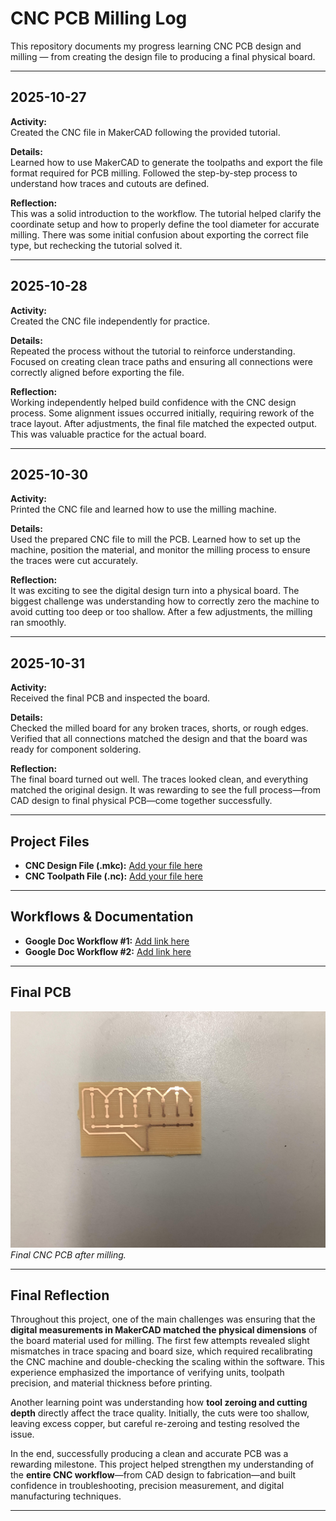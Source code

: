 # CNC PCB Milling Log

This repository documents my progress learning CNC PCB design and milling — from creating the design file to producing a final physical board.

---

## 2025-10-27
**Activity:**  
Created the CNC file in MakerCAD following the provided tutorial.

**Details:**  
Learned how to use MakerCAD to generate the toolpaths and export the file format required for PCB milling. Followed the step-by-step process to understand how traces and cutouts are defined.

**Reflection:**  
This was a solid introduction to the workflow. The tutorial helped clarify the coordinate setup and how to properly define the tool diameter for accurate milling. There was some initial confusion about exporting the correct file type, but rechecking the tutorial solved it.

---

## 2025-10-28
**Activity:**  
Created the CNC file independently for practice.

**Details:**  
Repeated the process without the tutorial to reinforce understanding. Focused on creating clean trace paths and ensuring all connections were correctly aligned before exporting the file.

**Reflection:**  
Working independently helped build confidence with the CNC design process. Some alignment issues occurred initially, requiring rework of the trace layout. After adjustments, the final file matched the expected output. This was valuable practice for the actual board.

---

## 2025-10-30
**Activity:**  
Printed the CNC file and learned how to use the milling machine.

**Details:**  
Used the prepared CNC file to mill the PCB. Learned how to set up the machine, position the material, and monitor the milling process to ensure the traces were cut accurately.

**Reflection:**  
It was exciting to see the digital design turn into a physical board. The biggest challenge was understanding how to correctly zero the machine to avoid cutting too deep or too shallow. After a few adjustments, the milling ran smoothly.

---

## 2025-10-31
**Activity:**  
Received the final PCB and inspected the board.

**Details:**  
Checked the milled board for any broken traces, shorts, or rough edges. Verified that all connections matched the design and that the board was ready for component soldering.

**Reflection:**  
The final board turned out well. The traces looked clean, and everything matched the original design. It was rewarding to see the full process—from CAD design to final physical PCB—come together successfully.

---

## Project Files

- **CNC Design File (.mkc):** [Add your file here](path/to/your_file.mkc)  
- **CNC Toolpath File (.nc):** [Add your file here](path/to/your_file.nc)

---

## Workflows & Documentation

- **Google Doc Workflow #1:** [Add link here](https://docs.google.com/)  
- **Google Doc Workflow #2:** [Add link here](https://docs.google.com/)

---

## Final PCB

![CNC PCB](CNC.jpg)  
*Final CNC PCB after milling.*

---

## Final Reflection

Throughout this project, one of the main challenges was ensuring that the **digital measurements in MakerCAD matched the physical dimensions** of the board material used for milling. The first few attempts revealed slight mismatches in trace spacing and board size, which required recalibrating the CNC machine and double-checking the scaling within the software. This experience emphasized the importance of verifying units, toolpath precision, and material thickness before printing.  

Another learning point was understanding how **tool zeroing and cutting depth** directly affect the trace quality. Initially, the cuts were too shallow, leaving excess copper, but careful re-zeroing and testing resolved the issue.  

In the end, successfully producing a clean and accurate PCB was a rewarding milestone. This project helped strengthen my understanding of the **entire CNC workflow**—from CAD design to fabrication—and built confidence in troubleshooting, precision measurement, and digital manufacturing techniques.

---
